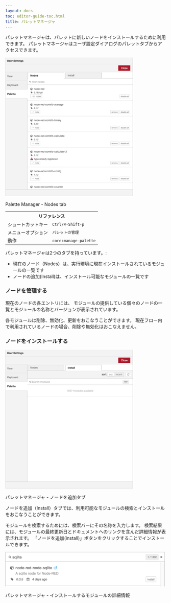 ```yaml
---
layout: docs
toc: editor-guide-toc.html
title: パレットマネージャ
---
```



パレットマネージャは、パレットに新しいノードをインストールするために利用できます。
パレットマネージャはユーザ設定ダイアログのパレットタブからアクセスできます。

<div style="width:400px" class="figure align-right">
  <img src="../images/editor-user-settings-palette-nodes.png" alt="Palette Manager - Nodes tab">
  <p class="caption">Palette Manager - Nodes tab</p>
</div>

<table class="action-ref inline">
 <tr><th colspan="2">リファレンス</th></tr>
 <tr><td>ショートカットキー</td><td><code>Ctrl/⌘-Shift-p</code></td></tr>
 <tr><td>メニューオプション</td><td><code>パレットの管理</code></td></tr>
 <tr><td>動作</td><td><code>core:manage-palette</code></td></tr>
</table>

パレットマネージャは2つのタブを持っています。:

 - 現在のノード（Nodes）は、実行環境に現在インストールされているモジュールの一覧です
 - ノードの追加(Install)は、インストール可能なモジュールの一覧です

### ノードを管理する

現在のノードの各エントリには、
モジュールの提供している個々のノードの一覧とモジュールの名称とバージョンが表示されています。

各モジュールは削除、無効化、更新をおこなうことができます。
現在フロー内で利用されているノードの場合、削除や無効化はおこなえません。


### ノードをインストールする

<div style="width:400px" class="figure align-right">
  <img src="../images/editor-user-settings-palette-install.png" alt="Palette Manager - Install tab">
  <p class="caption">パレットマネージャ - ノードを追加タブ</p>
</div>

ノードを追加（Install）タブでは、利用可能なモジュールの検索とインストールをおこなうことができます。

モジュールを検索するためには、検索バーにその名称を入力します。
検索結果には、モジュールの最終更新日とドキュメントへのリンクを含んだ詳細情報が表示されます。
「ノードを追加(install)」ボタンをクリックすることでインストールできます。

<div style="width: 500px" class="figure">
  <img src="../images/editor-user-settings-palette-install-details.png" alt="Palette Manager - Install module details">
  <p class="caption">パレットマネージャ - インストールするモジュールの詳細情報</p>
</div>
